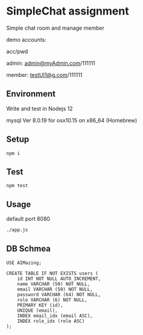 # SimpleChat assignment

Simple chat room and manage member

demo accounts:

acc/pwd

admin: admin@myAdmin.com/111111

member: testUI1@g.com/111111

## Environment

Write and test in Nodejs 12

mysql  Ver 8.0.19 for osx10.15 on x86_64 (Homebrew)

## Setup

```
npm i
```

## Test

```
npm test
```

## Usage

default port 8080

```bash
./app.js
```

## DB Schmea

```
USE AIMazing;

CREATE TABLE IF NOT EXISTS users (
    id INT NOT NULL AUTO_INCREMENT,
    name VARCHAR (50) NOT NULL,
    email VARCHAR (50) NOT NULL,
    password VARCHAR (64) NOT NULL,
    role VARCHAR (6) NOT NULL,
    PRIMARY KEY (id),
    UNIQUE (email),
    INDEX email_idx (email ASC),
    INDEX role_idx (role ASC)
);
```

